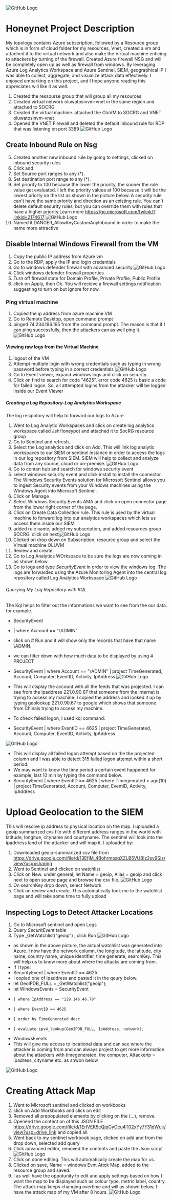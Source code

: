 ![GitHub Logo](https://media-hosting.imagekit.io//4c0ea0bc78524599/topology.png?Expires=1835646182&Key-Pair-Id=K2ZIVPTIP2VGHC&Signature=kgzd00L-Re8gscHJb9mr80EkKwMrlFeulpokq8feV0U54UhRXT5M8U-Bq6ET5J768Qr7XcWVdvkA3qQe-p~iYfE8FXXuxOag8Fb4p8E6Mw5DAiQCQ~7MNkNTPGQ9k1ixG4RAlzWTRrOuuu4fBtyKuxHvjnEYBGeqW9rg5N~3cPLLQqFeCCv58-gB8HOCLmwSVO3FUqhawZg5qs2aRQwAqvM-n1GhKvrTZ78neYvZwakUVNngEH9VODCc9kFs-zkYTNizIjnQywUArMXvpGgW6AjANY7Ou2Z5tJdZse-UJlui7eKEzmo~9JriVsRlCAbLx-i1FiLO2tPQWTY3uNSqTw__)
# Honeynet Project Description
My topology contains Azure subscription, followed by a Resource group which is in form of cloud  folder for my resources, Vnet, created a vm and attached it to the virtual network and also make the Virtual machine enticing to attackers by turning of the firewall. Created Azure firewall NSG and will be completely open up as well as firewall from windows. By leveraging Azure Log Analytics Workspace and Azure Sentinel, SIEM, geographical IP I was able to collect, aggregate, and visualize attack data effectively. I enjoyed embarking on this project, and I hope anyone reading this appreciates will like it as well.

1. Created the ressourse group that will group all my resources
2. Created virtual network oluwatosinvm-vnet in the same region and attached to SOCRG
3. Created the virtual machine. attached the OluVM to SOCRG and VNET oluwatosinvm-vnet
4. Opened the VNET Firewall and deleted the default inbound rule for RDP that was listening on port 3389 ![GitHub Logo](https://media-hosting.imagekit.io//01a2891a15854259/remove.png?Expires=1835533577&Key-Pair-Id=K2ZIVPTIP2VGHC&Signature=f3Xik1LMNR7hlotRG3RbRdPkzul6u2-Sb4KX1hnlRF59-WhymOIJR2QofZ8u2pdcXdJxbYJp7UosMqBACBugeRBu4GJ~TPawFn6Mx2Ht-oEevXhT-k51NDEeuLpp~u1cirq-4QmhwZEkXFsOPrKzCLpiV2qOoNo59nd8zlf2glDM5J5K24yetqbBGaP80pCaJSwBbYEsepgYWrNlDORQ5kxOGrLbvIpYjp3VWyYYyY-AlzMzTChnKVir2UeMmA2KPq1lthhOJ5aY~-OkRT0r7g6NCEzHmLfQZo1jhT8d75guNHHS~SqcBbdD9WtL4Ol9v39p6X3YWiMPGGOvTvXFIQ__)

## Create Inbound Rule on Nsg
5. Created another new inbound rule by going to settings, clicked on inbound security rules
6. Click add.
7. Set Source port ranges to any (*).
8. Set destination port range to any (*).
9. Set priority to 100 because the lower the priority, the sooner the rule value get evaluated. I left the priority valuea at 100 because it will be the lowest priorty on the list as shown in the picture below. A security rule can't have the same priority and direction as an existing rule. You can't delete default security rules, but you can override them with rules that have a higher priority.Learn more https://go.microsoft.com/fwlink/?linkid=2174617 ![GitHub Logo](https://media-hosting.imagekit.io//80808ef7775348fe/nsg.png?Expires=1835534171&Key-Pair-Id=K2ZIVPTIP2VGHC&Signature=bQvRb-Q4LflFjmo3tfe7GQaevUjlAOyUQe60YJLVUw7TZSnmWzFvtUUNGqd5IcxVtgMSGWaT9lfVtoYjAOQv-YsZpFSZ7Kc~RoNeJ2KUVymFtSnzPp3k4LDVHyzeNDXNxc0tRYZD60IW1WPAb1yOYnjtoQaDGFxgJxyjUkIQ2VrksFTNXK8NpG6lq7oGcTqxBxcqudAfN810j2At3~a6Ce6dkRXtRN5SXeVyjdY9~QtSGS~ADJphdOGq5pPWmF6nmYTOZhJolfOpC5ErtcPJ5-Mw2BPYXp0~1cEGT~5H5IvJZvuZi4weRW6srEgSDm-AUnVK9oaR-tumr9aPWMTV~w__)
10. Named it DANGER_AllowAnyCustomAnyInbound in order to make the name more attractive

## Disable Internal Windows Firewall from the VM

1. Copy the public IP address from Azure vm
2. Go to the RDP, apply the IP and login credentials
3. Go to windows defender firewall with advanced security ![GitHub Logo](https://media-hosting.imagekit.io//e02e699ed644423c/firewall.png?Expires=1835547354&Key-Pair-Id=K2ZIVPTIP2VGHC&Signature=rJTC93CwiS950bT58~ToLKw5MFHxo3N-IPzMPt6YLg8HLW43GNGWz47Kf50JO3~dctyl2MjybSHk~bsworlCujH5sOI7KLdiQPqCr6tARZhKDOZQzhJpyt5~xjoqL6M6stniM61lFZoiAoLtMUUfrx7KDUkN8O34Qw61JmedpLx81fUNody3f5NSdmSVhIX852fnXSB9T0uydLWHVobiuIcx1cKC8Yj6mjtI1SIALa8ibjSukFqOdQTsHO8oEPXiZXkO-uqt3m9b11fbs~76uYLyJ9as0nfCX4PnekAtg5ejH79YhH6~NQzW7f90QljkfbGaufNb0-nwrJc795s~RA__)
4. Click windows defender firewall properties
5. Turn off firewall state for Domain Profile, Private Profile, Public Profile
6. click on Apply, then Ok. You will recieve a firewall settings notification suggesting to turn on but ignore for now.

### Ping virtual machine
1. Copied the ip address from azure machine VM
2. Go to Remote Desktop, open command prompt
3. pinged 74.234.196.195 from the command prompt. The reason is that if I can ping successfully, then the attackers can as well ping it. ![GitHub Logo](https://media-hosting.imagekit.io//5d83958fa5534b5b/ping.png?Expires=1835547999&Key-Pair-Id=K2ZIVPTIP2VGHC&Signature=AOnpTvVPzxrDzMyl-HyVWpoo43VyIjCA7m4qc8Q1EwnLdl95ijzOO4TxP9N3muE~iudylAhDCiG3jLzb3u1ZObaw2Z2mLaFSmQUjNlg0CagJRDn93oC7zA26QkvbPa0UJaWWoI3k~N9FJIdkIICEPc~vJuu3v2OJYvXRM1Q9WGIfoqWXA4CoQdi4hSyefIo3EP-NZ5w2cIz5V7~mlC~Kw9bW9jHgLXlhnEkx4hZ0B5pemICRPWJLRdVOBxJZCNRy8l1XUtFm4H7KEQn6S66PXOUSpZU8xgt~yO2EMq55bLm9MWNcstCCBkG9D-xN6xRkWVWlNY4-JZtv0grKzmCuXg__)

#### Viewing raw logs from the Virtual Machine
1. logout of the VM
2. Attempt multiple login with wrong credentials such as typing in wrong password before typing in a correct credentials ![GitHub Logo](https://media-hosting.imagekit.io//4ed17a0c8d314b0b/wrong%20attempt.png?Expires=1835549388&Key-Pair-Id=K2ZIVPTIP2VGHC&Signature=Fh7bzcbDN4QEnJKzzDc1YRGCuygxa~5V2Z7xrR4TEmVkUWMbAm7MXLS1BDjMv5OY579bcUGXOWYztwm~ba3bX7lYmxVn5S2Pi6gcChWAgxpCpLDVPCOBLCVTRyToKq2mnY3TwRBVsZcDyH-P3zdNPUeHxo5USpMx9YfaS1wN73Lvl1uu2J46wN8dXCcRbOkDi~uFhksZdDOIe-62Wj~MqFkDgartNyFLJHWWVia3Ax7BANd1yUKiq6N4-GTfvJwr6QGC--gTJMStcEqnD3~2zXV9VAPJcMIy0Nt5WhUKRKEqmaKKukbAkTLTV3ySFiVo0jijqU2z5~lR~3DlcR2-bg__)
3. Go to Event viewer, expand windows logs and click on security.
4. Click on find to search for code "4625". error code 4625 is basic a code for failed logon. So, all attempted logins from the attacker will be logged inside our Event Viewer

##### Creating a Log Repository-Log Analytics Workspace
The log resipotory will help to forward our logs to Azure
1. Went to Log Analytic Workspaces and click on create log analytics workspace called JshHoneypot and attached it to SocRG resource group
2. Go to Sentinel and refresh.
3. Select the Log analytics and click on Add. This will link log analytic workspaces to our SIEM or sentinel instance in order to access the logs in our log repository from SIEM. SIEM will help to collect and analyze data from any source, cloud or on-premise. ![GitHub Logo](https://media-hosting.imagekit.io//67f11e9d32044f0c/sentinel.png?Expires=1835553060&Key-Pair-Id=K2ZIVPTIP2VGHC&Signature=tQiUlA~MSB6JjQp8KNQdfHUAbLbVLQbvv03r9DdEPkog6Rz9d1aRp7wEPI01Vy3tfP7uTuxlTGN4QSoTv3SI8AoPdC2HcgL~xtkkhVSUABqSIo1HLvTD9gpIR04LoSH88ONnwQt5456~vPo5Ccfm2UWfPKCpP5TvZYAr-12E-hcMN8qwQ7R8oAawR5sSKkmnEfuNboKnzz~4XTQKtD4oNyLJcR1ozH3hggTI57CT6wed2Bzm4ZNard9Oq0scg6cCDyblZGcOaO1B~TqkLN7I0wbGrJAjoC~S-V76a84lkd0u9xLshHA8I2Z~jjwrQP193fWt~zrm4-J5Q8Z~keZCNg__)
4. Go to conten hub and search for windows security event
5. select windows security event and click install to install the connector. The Windows Security Events solution for Microsoft Sentinel allows you to ingest Security events from your Windows machines using the Windows Agent into Microsoft Sentinel.
6. Click on Manage
7. Select Windows Security Events AMA and click on open connector page from the lower right corner of the page.
8. Click on Create Data Collection rule. This rule is used by the virtual machine to forward log into our analytics workspaces which lets us access them inside our SIEM
9. added rule name, added my subscription, and added resources group SOCRG. click on next![GitHub Logo](https://media-hosting.imagekit.io//89ed7d87bd0b46c0/connector%20rule.png?Expires=1835556488&Key-Pair-Id=K2ZIVPTIP2VGHC&Signature=UJr~ZVKrIIqFpXnEyaeiH-JkdjsEa0seCZQ-zutscgIcdEs0Qu2g9kVZmZqzk3QkB7kDcsCvfAR9KBZSFCKZ3pYBAv1zAoL~qJdy1Ue7swlzVWbwu67NXI-9kkkl96eG5aIxSfoI-gpUCJUrg7aKdxfhqzgNvlCn5fG8V0mjy6TFZw2DJGjfL~cPQTRNzb0yLwFGkc5K89w2hrAsqHCabm2ffjLwQoBsvf3BRXR06VrOkrzfGyYeCi9i2SY7ceifCD8ddo~5Mb7iGzRmxCR87ZmgZGKJRtmESI2Ln8S-8MArtXqktn9Ya6Yi5YuxZGv3kpDcskoRKgS7JOYx7MuwxQ__)
10. Clicked on drop down on Subscription, resource group and select the Virtual machine OLUVM
11. Review and create.
12. Go to Log Analytics WOrkspace to be sure the logs are now coming in as shown below
13. Go to logs and type _SecurityEvent_ in order to view the windows log. The logs are forwarded using the Azure Monitoring Agent into the central log repository called Log Analytics Workspace  ![GitHub Logo](https://media-hosting.imagekit.io//c3c3e2efb0a843b7/sec%20event.png?Expires=1835587517&Key-Pair-Id=K2ZIVPTIP2VGHC&Signature=ZpOJX~rRKwCOga3frYGA~8hOVkyiLK00hI5Kfaln7-6qfyqknrBXkFjJkFB5of4h4d0IixvSW3mU2Uc~Cgwu1gavTNyNwjRLMtA59eda2nFDNt~lV1eOHdiTHAzx1Lqv~4McEFDOlmB3pA78~ecLWPcRogrQCDhxEF2CLQKv8YeDwp-F7zB9SA0n9y3cUGCgeQ8R4wH7jViLjVVmpHbAd4NLq7UKirPpL2Le4M3-XuRFy5MMck6PiYYCrhS1WJK0UL6KuOUb6u84XzZvUhXZrB8Yw5CWXibAN-r-cSJzFwtjtfcX7nG5IJyV3uQxEApWgm8S09xgRkONFZ804RMzpw__)

###### Querying My Log Repository with KQL
The Kql helps to filter out the informations we want to see from the our data. for example.
-  SecurityEvent
- | where Account == "\\ADMIN"
- click on # Run and it will show only the records that have that name \ADMIN.
- we can filter down with how much data to be displayed by using # PROJECT
- SecurityEvent
| where Account == "\\ADMIN"
| project TimeGenerated, Account, Computer, EventID, Activity, IpAddress
![GitHub Logo](https://media-hosting.imagekit.io//708ed038f6724e10/project.png?Expires=1835634393&Key-Pair-Id=K2ZIVPTIP2VGHC&Signature=jGBHaRoBHdg5G6H35LcDQ4Wvn9PYY1A~PbC3DEtl~06VoH5-3r~HeY85JpV1JE93CnzLHXSuSZezgextNl30YERt114ULuzWPXftFzM-FUZLSewak8TmtgcEKScZ7gw6gmpcProiGrPnWNPVDvUOvsTKQLSaj2TSpe7YLlYlBYI8trnyVRQbrX30Ynodrk0nAflfF1Ziog4kXwGHVfHbNN6x9Uybmwc41cAyoErbA5H2tGFfV5xlwQXR7OVZsqnZqSl0u4WgoRtKWvwWT4u~xZERmTInfo9V-0Ac3JXn8A6PZmzSQDgOWPAhfnr57CiCdQYcY6hrEIiQH6cIfS1lzw__)

- This will display the account with all the feeds that was projected. I can see from the ipaddress 221.0.90.67 that someone from the internet is trying to access my machine. I copied the address and looked it up by typing geolookup 221.0.90.67 to google which shows that someone from Chinais trying to access my machine.

- To check failed logon, I used kql command:
- SecurityEvent
| where EventID == 4625
| project TimeGenerated, Account, Computer, EventID, Activity, IpAddress

![GitHub Logo](https://media-hosting.imagekit.io//1b3ecfcf55664ef9/failed%20logo.png?Expires=1835634906&Key-Pair-Id=K2ZIVPTIP2VGHC&Signature=aFmjtr8xNMZFspwwpH~4rTYLLWhMjzT-rSyniPBxYfDz7M-esARKZLzl1DjjR3HauyW9GaOElyOGISMH2wZW-5lBglMX2l~g1zpxfjTOYmyEHthiQzeKo62MwjrhQ3g0W907QHfi10fSI4d~79gmALOakxWkM6dE55WvLICqxgvgYHJoe978PLUr54UYfl9Wa9UFn5HzgQpmCms0he5iB3oXT2Y4x~Gl55DToj9n4Ui0kQAUQpSG~Lsz4FUY3S5uI2BopL8FpmWxS6um697UZ1LyB7wY96IbWoGwVfYxwe5r0E6-ZM8mL8Tn9FgvI-5~fRz65eviRT4~jcLy41MlaQ__)
- This will display all failed logon attempt based on the the projected column and I was able to detect 315 failed logon attempt within a short period.
- We may want to know the time period a certain event happened for example, last 10 min by typing the command below.
- SecurityEvent
| where EventID == 4625
| where Timegenrated > ago(10)
| project TimeGenerated, Account, Computer, EventID, Activity, IpAddress

# Upload Geolocation to the SIEM
This will resolve ip address to physical location on the map. I uploaded  a geoip summarized cvs file with different address ranges in the world with latitude, longitue, cityname and courtyname. The sentinel will look into the ipaddress land of the attacker and will map it.
I uploaded by:
1. Downloaded geoip-summarized csv file from https://drive.google.com/file/d/13EfjM_4BohrmaxqXZLB5VUBIz2sv9Siz/view?usp=sharing
2. Went to Sentinel and clicked on watchlist
3. Click on New. under general, let Name = geoip, Alias = geoip and click next to open source page and browse the csv file. ![GitHub Logo](https://media-hosting.imagekit.io//24ccba8d4d9b4438/geoip.png?Expires=1835640069&Key-Pair-Id=K2ZIVPTIP2VGHC&Signature=tFagA4EfiZ7pyDvqmFRJ4FEljqRRviv8GEarX1dfUQIzbHpMuS5r5Nrj12PeOFja-ADmZJKIE1~jfpZtSCAMg63iVxegezWpJKwH7EcQny8qRgV4TJ2g~oTF2XKKO2EyMif6rYsVvEFeGFBb9pD-0OHeUJQ2feFNMan3uvflJdImXTXNuMh2UZTwppC7JA6K3hjcfYd1ltx8YT3N17exrY79kqywv9m7mAd7ZVxHVT3lj5kp~4onQCxo4QHh9pPJ7PXzyJ~c2Lel8nQzr5gRyyDuN2GOlnPYrBzi9Hz9DOpssrn~pA6OjREiUynQRImjPe4ltr1xLfNszKZLjQT1pg__)
4. On searchKey drop down, select Network
5. Click on review and create. This automatically took me to the watchlist page and will take some time to fully upload
   
## Inspecting Logs to Detect Attacker Locations
1. Go to Microsoft sentinel and open Logs
2. Query _SecuritEvent_ table
3. Type _GetWatchlist("geoip") , click Run ![GitHub Logo](https://media-hosting.imagekit.io//0be402f6d3994f29/geoip.png?Expires=1835642038&Key-Pair-Id=K2ZIVPTIP2VGHC&Signature=S3-DRMoXqZ~ne1wd0vZjSNUyTgTtooGGEnKur~DBqs436pK17DMbMOoUxSrFI586L~RccsSOdAER0cPpRVjd31MVl4pRqjDzW~GyGoWWZQ~PSksEE9d3r9d0Cflxn2Mp6Qwsv3PAxPeHxnq4EsaIyutglLuklHnBl7NE3OkMVxtG8tcFJ6DCu-UtIzkUk~1sk~N63l4Ygrrb24XeZpo5qkmkJWJF4d3xBHHP9l7IfBFBouee0naA~iaqEinvRPhjvIZTM5BqQoTBqaLEDl-MdLFLNrdtlZ8ybqjMfu2z4N0XiLZFUsQlJOOsJcxs7wye7yQDmnyfY4co1Ikgih43MA__)
- as shown in the above picture, the actual watchlist was generated into Azure. I now have the network column, the longitude, the latitude, city name, country name, unique identifier, time generate, searchKey. This will help us to know more about where the attacks are coming from.
- If I type:
-  SecurityEvent
| where EventID == 4625
- I copied one of ipaddress and pasted it in the qeury below.
- let GeoIPDB_FULL = _GetWatchlist("geoip");
- let WindowsEvents = SecurityEvent
-     | where IpAddress == "129.146.46.79"
-     | where EventID == 4625
-     | order by TimeGenerated desc
-     | evaluate ipv4_lookup(GeoIPDB_FULL, IpAddress, network);
- WindowsEvents
- This will give me access to locational data and can see where the attacker is coming from and can always project to get more information about the attackers with timegenerated, the computer, Attackerip = ipadress, cityname etc. as shwon below

 ![GitHub Logo](https://media-hosting.imagekit.io//bd97f703d555485f/attacker%20ip.png?Expires=1835644310&Key-Pair-Id=K2ZIVPTIP2VGHC&Signature=U9YfoHG-cfzVNg2GlPYUCPHXzcGL51rUziVml9FNv-SAQK9otq-2dzcmRON9Q2IW9Ew~I7LFrM6iXsAA3CiSIE4FJwqD71eZ0fXmvux510wXmfznxpunshYVoipJTB1oWxt2ZwT2k3w~BJYTAOS4lNvloh031VUlULaDII2Mj92-RzT9W08qilksohGDnShRczD5kGVfBCVJsmGCXn8otyL~n-fCS~41lrpaHs5Itv0KXuVzpwD-3HyVIku9MqslncN0pRsOf9mDjmENdsrB2FCkU3rh8JW03~FzLSdQjaMwJxuz5IfOzEbjbEe217Y0EgSO2gqfQufO78dnQLepNw__)

# Creating Attack Map
1. Went to Microsoft sentinel and clicked on workbooks
2. click on Add Workbooks and click on edit
3. Removed all prepopulated elements by clicking on the (...), remove.
4. Openend the content on of this JSON FILE https://drive.google.com/file/d/1ErlVEK5cQjpGyOcu4T02xYy7F31dWuir/view?usp=drive_link and copied all.
5. Went back to my sentinel workbook page, clicked on add and from the drop down, selected add query
6. Click advanced editor, removed the contents and paste the Json script ![GitHub Logo](https://media-hosting.imagekit.io//343e835c60874a0c/json.png?Expires=1835644854&Key-Pair-Id=K2ZIVPTIP2VGHC&Signature=ls7itK2D90dlcF8RKewGlDDqmyPnfc7klXSt~oVoffQK7zFsriCh6Opa7wMYVrzhGqGWB9hh6hT1TwFPGpeuVjz-D2EQIfwmw8FDVfyBwuBJzKAdWfVhF2ia8Hp0F9KhrhqwnBapWdDVos90my2Pvn4OXNDfLMucBHHASJA5g~g0KQ5aA26RrOLe2tqiaahqbZGmlyik7vwhDqDjBXytLxkRGXqmxjJ37K7~yezTxuup-tL4ITPsQQW4ABZK5oq~uWwFcEL7FTrvTLlKGRPICZMV27OSTwx0zYd3tcBoTcXvlp0yRpil4xeMNLr-rshsIFwkWIyL-mSt3rrW2pxMjw__)
7. Click on done editing. This will automatically create the map for us.
8. Clicked on save, Name = windows Evnt Attck Map, added to the resource group  and saved.
9. I as well have the oppotunity to edit and apply settings based on how I want the map to be displayed such as colour type, metric label, country. The attack map keeps changing overtime and will as shown below, I have the attack map of my VM after 8 hours. ![GitHub Logo](https://media-hosting.imagekit.io//00b0d608e7974e0b/map%20attack.png?Expires=1835669668&Key-Pair-Id=K2ZIVPTIP2VGHC&Signature=A6fwyfHahdziBjSm5DMfynusuXiCSXu4wp7qmzccWvuxSD7wikheXZi0eYnhUTt26D32dPgGnIESgBjbV~i0OEVjSj3o5~3HFiGkR9wBKulb5LEyDPC6MBenWlNAmCEsLD6Ra6~zSXJyzDdhjfVJLT6OgaZorZydiKJtlcT1QbCXEmhqlc7hKImLK8cK1i8hz9tbfny~SGQDMb9XUjHwRLRAwamQVm0PPnUAgostFnNdA31gcW--icTL0m0Du4ZiVYJ6oeAWq9UMz2-5ToGbSW~oOCRAIBqO105qcP-9kfVrd2JZo5u3BBZG5u5oCBD6osKlMNNwVwXHgQfVce76ew__)
